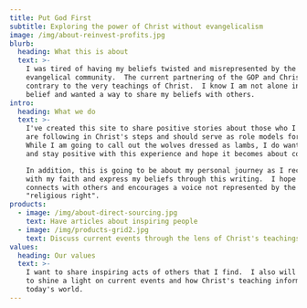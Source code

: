 ```yaml
---
title: Put God First
subtitle: Exploring the power of Christ without evangelicalism
image: /img/about-reinvest-profits.jpg
blurb:
  heading: What this is about
  text: >-
    I was tired of having my beliefs twisted and misrepresented by the
    evangelical community.  The current partnering of the GOP and Christians is
    contrary to the very teachings of Christ.  I know I am not alone in this
    belief and wanted a way to share my beliefs with others.
intro:
  heading: What we do
  text: >-
    I've created this site to share positive stories about those who I believe
    are following in Christ's steps and should serve as role models for others. 
    While I am going to call out the wolves dressed as lambs, I do want to try
    and stay positive with this experience and hope it becomes about community.

    In addition, this is going to be about my personal journey as I reconnect
    with my faith and express my beliefs through this writing.  I hope it
    connects with others and encourages a voice not represented by the
    "religious right".
products:
  - image: /img/about-direct-sourcing.jpg
    text: Have articles about inspiring people
  - image: /img/products-grid2.jpg
    text: Discuss current events through the lens of Christ's teachings.
values:
  heading: Our values
  text: >-
    I want to share inspiring acts of others that I find.  I also will be trying
    to shine a light on current events and how Christ's teaching inform us about
    today's world.
---
```


